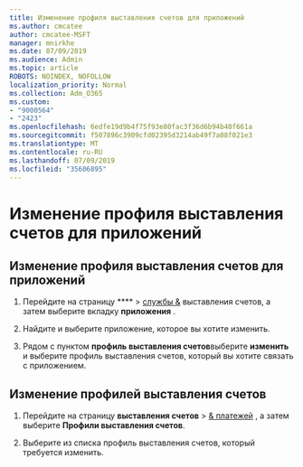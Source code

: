 ```yaml
---
title: Изменение профиля выставления счетов для приложений
ms.author: cmcatee
author: cmcatee-MSFT
manager: mnirkhe
ms.date: 07/09/2019
ms.audience: Admin
ms.topic: article
ROBOTS: NOINDEX, NOFOLLOW
localization_priority: Normal
ms.collection: Adm_O365
ms.custom:
- "9000564"
- "2423"
ms.openlocfilehash: 6edfe19d9b4f75f93e80fac3f36d6b94b40f661a
ms.sourcegitcommit: f507896c3909cfd02395d3214ab49f7a08f021e3
ms.translationtype: MT
ms.contentlocale: ru-RU
ms.lasthandoff: 07/09/2019
ms.locfileid: "35606895"
---
```

# <a name="edit-billing-profile-for-apps"></a>Изменение профиля выставления счетов для приложений

## <a name="to-change-the-billing-profile-on-apps"></a>Изменение профиля выставления счетов для приложений

1. Перейдите на страницу **** > [службы &](https://go.microsoft.com/fwlink/p/?linkid=842054) выставления счетов, а затем выберите вкладку **приложения** .

2. Найдите и выберите приложение, которое вы хотите изменить.  

3. Рядом с пунктом **профиль выставления счетов**выберите **изменить** и выберите профиль выставления счетов, который вы хотите связать с приложением.

## <a name="edit-billing-profiles"></a>Изменение профилей выставления счетов

1. Перейдите на страницу **выставления счетов** > [& платежей](https://go.microsoft.com/fwlink/p/?linkid=848039) , а затем выберите **Профили выставления счетов**.

2. Выберите из списка профиль выставления счетов, который требуется изменить.